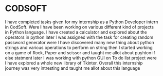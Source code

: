 # CODSOFT

I have completed tasks given for my internship as a Python Developer intern in CodSoft. Were I have been working on various different kind of projects in Python language. I have created a calculator and explored about the operators in python later I was assigned with the task for creating random password generator were I have discovered many new thing about python strings and various operations to perform on string then I started working on a game of Rock, Paper and scissor and taught me allot about puyhton if else statment later I was working with python GUI on To do list project were I have explored a whole new library of Tkinter. 
Overall this internship journey was very intresting and taught me allot about this language

